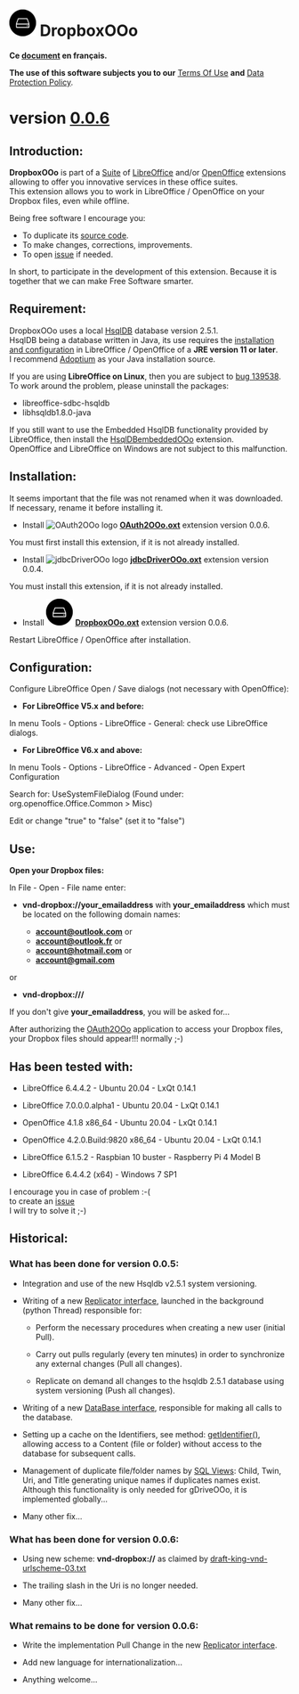 # ![DropboxOOo logo][1] DropboxOOo
<!--
╔════════════════════════════════════════════════════════════════════════════════════╗
║                                                                                    ║
║   Copyright (c) 2020 https://prrvchr.github.io                                     ║
║                                                                                    ║
║   Permission is hereby granted, free of charge, to any person obtaining            ║
║   a copy of this software and associated documentation files (the "Software"),     ║
║   to deal in the Software without restriction, including without limitation        ║
║   the rights to use, copy, modify, merge, publish, distribute, sublicense,         ║
║   and/or sell copies of the Software, and to permit persons to whom the Software   ║
║   is furnished to do so, subject to the following conditions:                      ║
║                                                                                    ║
║   The above copyright notice and this permission notice shall be included in       ║
║   all copies or substantial portions of the Software.                              ║
║                                                                                    ║
║   THE SOFTWARE IS PROVIDED "AS IS", WITHOUT WARRANTY OF ANY KIND,                  ║
║   EXPRESS OR IMPLIED, INCLUDING BUT NOT LIMITED TO THE WARRANTIES                  ║
║   OF MERCHANTABILITY, FITNESS FOR A PARTICULAR PURPOSE AND NONINFRINGEMENT.        ║
║   IN NO EVENT SHALL THE AUTHORS OR COPYRIGHT HOLDERS BE LIABLE FOR ANY             ║
║   CLAIM, DAMAGES OR OTHER LIABILITY, WHETHER IN AN ACTION OF CONTRACT,             ║
║   TORT OR OTHERWISE, ARISING FROM, OUT OF OR IN CONNECTION WITH THE SOFTWARE       ║
║   OR THE USE OR OTHER DEALINGS IN THE SOFTWARE.                                    ║
║                                                                                    ║
╚════════════════════════════════════════════════════════════════════════════════════╝
-->

**Ce [document][2] en français.**

**The use of this software subjects you to our** [Terms Of Use][3] **and** [Data Protection Policy][4].

# version [0.0.6][5]

## Introduction:

**DropboxOOo** is part of a [Suite][6] of [LibreOffice][7] and/or [OpenOffice][8] extensions allowing to offer you innovative services in these office suites.  
This extension allows you to work in LibreOffice / OpenOffice on your Dropbox files, even while offline.

Being free software I encourage you:
- To duplicate its [source code][9].
- To make changes, corrections, improvements.
- To open [issue][10] if needed.

In short, to participate in the development of this extension.
Because it is together that we can make Free Software smarter.

## Requirement:

DropboxOOo uses a local [HsqlDB][11] database version 2.5.1.  
HsqlDB being a database written in Java, its use requires the [installation and configuration][12] in LibreOffice / OpenOffice of a **JRE version 11 or later**.  
I recommend [Adoptium][13] as your Java installation source.

If you are using **LibreOffice on Linux**, then you are subject to [bug 139538][14].  
To work around the problem, please uninstall the packages:
- libreoffice-sdbc-hsqldb
- libhsqldb1.8.0-java

If you still want to use the Embedded HsqlDB functionality provided by LibreOffice, then install the [HsqlDBembeddedOOo][15] extension.  
OpenOffice and LibreOffice on Windows are not subject to this malfunction.

## Installation:

It seems important that the file was not renamed when it was downloaded.
If necessary, rename it before installing it.

- Install ![OAuth2OOo logo][16] **[OAuth2OOo.oxt][17]** extension version 0.0.6.

You must first install this extension, if it is not already installed.

- Install ![jdbcDriverOOo logo][18] **[jdbcDriverOOo.oxt][19]** extension version 0.0.4.

You must install this extension, if it is not already installed.

- Install ![DropboxOOo logo][1] **[DropboxOOo.oxt][20]** extension version 0.0.6.

Restart LibreOffice / OpenOffice after installation.

## Configuration:

Configure LibreOffice Open / Save dialogs (not necessary with OpenOffice):

- **For LibreOffice V5.x and before:**

In menu Tools - Options - LibreOffice - General: check use LibreOffice dialogs.

- **For LibreOffice V6.x and above:**

In menu Tools - Options - LibreOffice - Advanced - Open Expert Configuration

Search for: UseSystemFileDialog (Found under: org.openoffice.Office.Common > Misc)

Edit or change "true" to "false" (set it to "false")

## Use:

**Open your Dropbox files:**

In File - Open - File name enter:

- **vnd-dropbox://your_emailaddress**
  with **your_emailaddress** which must be located on the following domain names:

  - **account@outlook.com**
  or
  - **account@outlook.fr**
  or
  - **account@hotmail.com**
  or
  - **account@gmail.com**

or

- **vnd-dropbox:///**

If you don't give **your_emailaddress**, you will be asked for...

After authorizing the [OAuth2OOo][21] application to access your Dropbox files, your Dropbox files should appear!!! normally  ;-)

## Has been tested with:

* LibreOffice 6.4.4.2 - Ubuntu 20.04 -  LxQt 0.14.1

* LibreOffice 7.0.0.0.alpha1 - Ubuntu 20.04 -  LxQt 0.14.1

* OpenOffice 4.1.8 x86_64 - Ubuntu 20.04 - LxQt 0.14.1

* OpenOffice 4.2.0.Build:9820 x86_64 - Ubuntu 20.04 - LxQt 0.14.1

* LibreOffice 6.1.5.2 - Raspbian 10 buster - Raspberry Pi 4 Model B

* LibreOffice 6.4.4.2 (x64) - Windows 7 SP1

I encourage you in case of problem :-(  
to create an [issue][10]  
I will try to solve it ;-)

## Historical:

### What has been done for version 0.0.5:

- Integration and use of the new Hsqldb v2.5.1 system versioning.

- Writing of a new [Replicator interface][22], launched in the background (python Thread) responsible for:

    - Perform the necessary procedures when creating a new user (initial Pull).

    - Carry out pulls regularly (every ten minutes) in order to synchronize any external changes (Pull all changes).

    - Replicate on demand all changes to the hsqldb 2.5.1 database using system versioning (Push all changes).

- Writing of a new [DataBase interface][23], responsible for making all calls to the database.

- Setting up a cache on the Identifiers, see method: [getIdentifier()][24], allowing access to a Content (file or folder) without access to the database for subsequent calls.

- Management of duplicate file/folder names by [SQL Views][25]: Child, Twin, Uri, and Title generating unique names if duplicates names exist.  
Although this functionality is only needed for gDriveOOo, it is implemented globally...

- Many other fix...

### What has been done for version 0.0.6:

- Using new scheme: **vnd-dropbox://** as claimed by [draft-king-vnd-urlscheme-03.txt][26]

- The trailing slash in the Uri is no longer needed.

- Many other fix...

### What remains to be done for version 0.0.6:

- Write the implementation Pull Change in the new [Replicator interface][22].

- Add new language for internationalization...

- Anything welcome...

[1]: <img/DropboxOOo.png>
[2]: <https://prrvchr.github.io/DropboxOOo/README_fr>
[3]: <https://prrvchr.github.io/DropboxOOo/source/DropboxOOo/registration/TermsOfUse_en>
[4]: <https://prrvchr.github.io/DropboxOOo/source/DropboxOOo/registration/PrivacyPolicy_en>
[5]: <https://prrvchr.github.io/DropboxOOo#historical>
[6]: <https://prrvchr.github.io/>
[7]: <https://www.libreoffice.org/download/download/>
[8]: <https://www.openoffice.org/download/index.html>
[9]: <https://github.com/prrvchr/DropboxOOo>
[10]: <https://github.com/prrvchr/DropboxOOo/issues/new>
[11]: <http://hsqldb.org/>
[12]: <https://wiki.documentfoundation.org/Documentation/HowTo/Install_the_correct_JRE_-_LibreOffice_on_Windows_10>
[13]: <https://adoptium.net/releases.html?variant=openjdk11>
[14]: <https://bugs.documentfoundation.org/show_bug.cgi?id=139538>
[15]: <https://prrvchr.github.io/HsqlDBembeddedOOo/>
[16]: <https://prrvchr.github.io/OAuth2OOo/img/OAuth2OOo.png>
[17]: <https://github.com/prrvchr/OAuth2OOo/raw/master/OAuth2OOo.oxt>
[18]: <https://prrvchr.github.io/jdbcDriverOOo/img/jdbcDriverOOo.png>
[19]: <https://github.com/prrvchr/jdbcDriverOOo/raw/master/source/jdbcDriverOOo/dist/jdbcDriverOOo.oxt>
[20]: <https://github.com/prrvchr/DropboxOOo/raw/master/source/DropboxOOo/dist/DropboxOOo.oxt>
[21]: <https://prrvchr.github.io/OAuth2OOo>
[22]: <https://github.com/prrvchr/DropboxOOo/blob/master/uno/lib/uno/ucb/replicator.py>
[23]: <https://github.com/prrvchr/DropboxOOo/blob/master/uno/lib/uno/ucb/database.py>
[24]: <https://github.com/prrvchr/DropboxOOo/blob/master/uno/lib/uno/ucb/datasource.py>
[25]: <https://github.com/prrvchr/DropboxOOo/blob/master/uno/lib/uno/ucb/dbqueries.py>
[26]: <https://datatracker.ietf.org/doc/html/draft-king-vnd-urlscheme-00>
